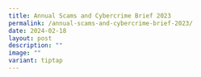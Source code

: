 ```yaml
---
title: Annual Scams and Cybercrime Brief 2023
permalink: /annual-scams-and-cybercrime-brief-2023/
date: 2024-02-18
layout: post
description: ""
image: ""
variant: tiptap
---
```

